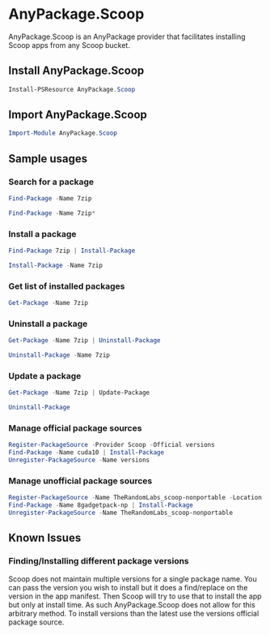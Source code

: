 # AnyPackage.Scoop

AnyPackage.Scoop is an AnyPackage provider that facilitates installing Scoop apps from any Scoop bucket.

## Install AnyPackage.Scoop

```PowerShell
Install-PSResource AnyPackage.Scoop
```

## Import AnyPackage.Scoop

```PowerShell
Import-Module AnyPackage.Scoop
```

## Sample usages

### Search for a package

```PowerShell
Find-Package -Name 7zip

Find-Package -Name 7zip*
```

### Install a package

```PowerShell
Find-Package 7zip | Install-Package

Install-Package -Name 7zip
```

### Get list of installed packages

```PowerShell
Get-Package -Name 7zip
```

### Uninstall a package

```PowerShell
Get-Package -Name 7zip | Uninstall-Package

Uninstall-Package -Name 7zip
```

### Update a package

```PowerShell
Get-Package -Name 7zip | Update-Package

Uninstall-Package
```

### Manage official package sources

```PowerShell
Register-PackageSource -Provider Scoop -Official versions
Find-Package -Name cuda10 | Install-Package
Unregister-PackageSource -Name versions
```

### Manage unofficial package sources

```PowerShell
Register-PackageSource -Name TheRandomLabs_scoop-nonportable -Location https://github.com/TheRandomLabs/scoop-nonportable
Find-Package -Name 8gadgetpack-np | Install-Package
Unregister-PackageSource -Name TheRandomLabs_scoop-nonportable
```

## Known Issues

### Finding/Installing different package versions

Scoop does not maintain multiple versions for a single package name.
You can pass the version you wish to install but it does a find/replace on the version in the app manifest.
Then Scoop will try to use that to install the app but only at install time.
As such AnyPackage.Scoop does not allow for this arbitrary method.
To install versions than the latest use the versions official package source.
